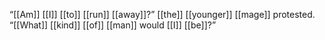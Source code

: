 “[[Am]] [[I]] [[to]] [[run]] [[away]]?” [[the]] [[younger]] [[mage]] protested. “[[What]] [[kind]] [[of]] [[man]] would [[I]] [[be]]?”